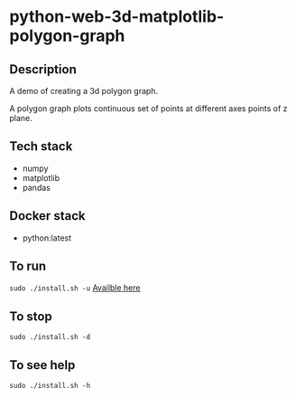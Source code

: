 # python-web-3d-matplotlib-polygon-graph

## Description
A demo of creating a 3d polygon graph.

A polygon graph plots continuous set of points at different axes points of z plane.

## Tech stack
- numpy
- matplotlib
- pandas

## Docker stack
- python:latest

## To run
`sudo ./install.sh -u`
[Availble here](http://localhost)

## To stop
`sudo ./install.sh -d`

## To see help
`sudo ./install.sh -h`
